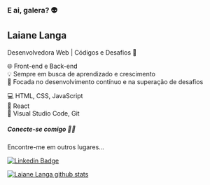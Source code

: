 ### E ai, galera?  👽
## Laiane Langa
Desenvolvedora Web | Códigos e Desafios 🚀
  
🌐 Front-end e Back-end  
💡 Sempre em busca de aprendizado e crescimento  
🎯 Focada no desenvolvimento contínuo e na superação de desafios  

💻 HTML, CSS, JavaScript  
🧩 React  
🔨 Visual Studio Code, Git   

##### Conecte-se comigo 👩‍💻  

Encontre-me em outros lugares...

[![Linkedin Badge](https://img.shields.io/badge/-LinkedIn-blue?style=flat-square&logo=Linkedin&logoColor=white&link=https://www.linkedin.com/in/laiane-langa)](https://www.linkedin.com/in/laiane-langa)



[![Laiane Langa github stats](https://github-readme-stats-sigma-five.vercel.app/api?username=lailanga&theme=dark&show_icons=true&count_private=true)](https://github.com/lailanga)


